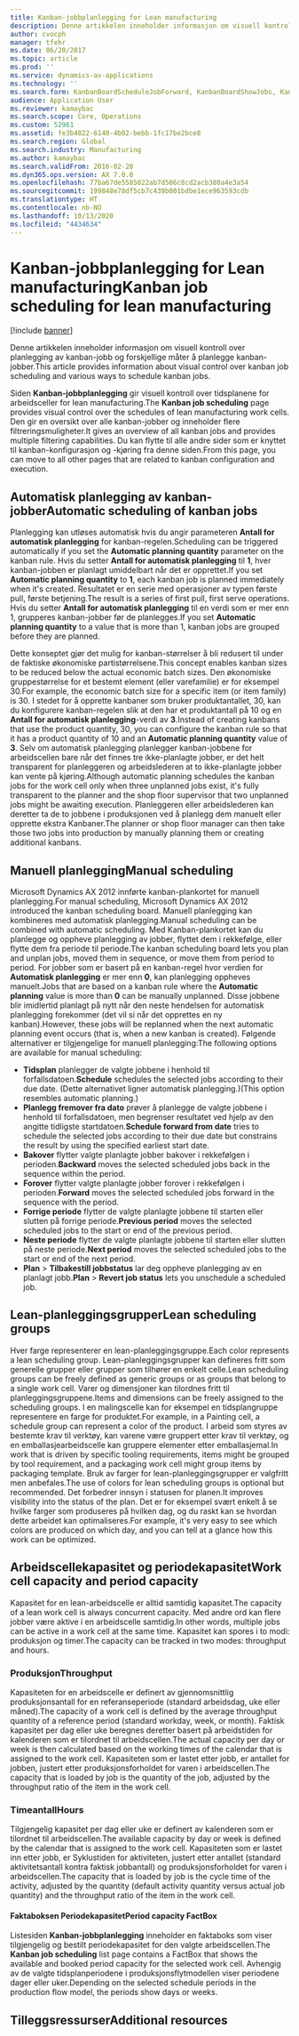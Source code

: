 ```yaml
---
title: Kanban-jobbplanlegging for Lean manufacturing
description: Denne artikkelen inneholder informasjon om visuell kontroll over planlegging av kanban-jobb og forskjellige måter å planlegge kanban-jobber.
author: cvocph
manager: tfehr
ms.date: 06/20/2017
ms.topic: article
ms.prod: ''
ms.service: dynamics-ax-applications
ms.technology: ''
ms.search.form: KanbanBoardScheduleJobForward, KanbanBoardShowJobs, KanbanJobSchedulingListPage
audience: Application User
ms.reviewer: kamaybac
ms.search.scope: Core, Operations
ms.custom: 52961
ms.assetid: fe3b4822-6140-4b02-bebb-1fc17be2bce8
ms.search.region: Global
ms.search.industry: Manufacturing
ms.author: kamaybac
ms.search.validFrom: 2016-02-28
ms.dyn365.ops.version: AX 7.0.0
ms.openlocfilehash: 77ba67de5585022ab7d506c8cd2acb380a4e3a54
ms.sourcegitcommit: 199848e78df5cb7c439b001bdbe1ece963593cdb
ms.translationtype: HT
ms.contentlocale: nb-NO
ms.lasthandoff: 10/13/2020
ms.locfileid: "4434634"
---
```

# <a name="kanban-job-scheduling-for-lean-manufacturing"></a><span data-ttu-id="78856-103">Kanban-jobbplanlegging for Lean manufacturing</span><span class="sxs-lookup"><span data-stu-id="78856-103">Kanban job scheduling for lean manufacturing</span></span>

[!include [banner](../includes/banner.md)]

<span data-ttu-id="78856-104">Denne artikkelen inneholder informasjon om visuell kontroll over planlegging av kanban-jobb og forskjellige måter å planlegge kanban-jobber.</span><span class="sxs-lookup"><span data-stu-id="78856-104">This article provides information about visual control over kanban job scheduling and various ways to schedule kanban jobs.</span></span>  

<span data-ttu-id="78856-105">Siden **Kanban-jobbplanlegging** gir visuell kontroll over tidsplanene for arbeidsceller for lean manufacturing.</span><span class="sxs-lookup"><span data-stu-id="78856-105">The **Kanban job scheduling** page provides visual control over the schedules of lean manufacturing work cells.</span></span> <span data-ttu-id="78856-106">Den gir en oversikt over alle kanban-jobber og inneholder flere filtreringsmuligheter.</span><span class="sxs-lookup"><span data-stu-id="78856-106">It gives an overview of all kanban jobs and provides multiple filtering capabilities.</span></span> <span data-ttu-id="78856-107">Du kan flytte til alle andre sider som er knyttet til kanban-konfigurasjon og -kjøring fra denne siden.</span><span class="sxs-lookup"><span data-stu-id="78856-107">From this page, you can move to all other pages that are related to kanban configuration and execution.</span></span>

## <a name="automatic-scheduling-of-kanban-jobs"></a><span data-ttu-id="78856-108">Automatisk planlegging av kanban-jobber</span><span class="sxs-lookup"><span data-stu-id="78856-108">Automatic scheduling of kanban jobs</span></span>
<span data-ttu-id="78856-109">Planlegging kan utløses automatisk hvis du angir parameteren **Antall for automatisk planlegging** for kanban-regelen.</span><span class="sxs-lookup"><span data-stu-id="78856-109">Scheduling can be triggered automatically if you set the **Automatic planning quantity** parameter on the kanban rule.</span></span> <span data-ttu-id="78856-110">Hvis du setter **Antall for automatisk planlegging** til **1**, hver kanban-jobben er planlagt umiddelbart når det er opprettet.</span><span class="sxs-lookup"><span data-stu-id="78856-110">If you set **Automatic planning quantity** to **1**, each kanban job is planned immediately when it's created.</span></span> <span data-ttu-id="78856-111">Resultatet er en serie med operasjoner av typen første pull, første betjening.</span><span class="sxs-lookup"><span data-stu-id="78856-111">The result is a series of first pull, first serve operations.</span></span> <span data-ttu-id="78856-112">Hvis du setter **Antall for automatisk planlegging** til en verdi som er mer enn 1, grupperes kanban-jobber før de planlegges.</span><span class="sxs-lookup"><span data-stu-id="78856-112">If you set **Automatic planning quantity** to a value that is more than 1, kanban jobs are grouped before they are planned.</span></span> 

<span data-ttu-id="78856-113">Dette konseptet gjør det mulig for kanban-størrelser å bli redusert til under de faktiske økonomiske partistørrelsene.</span><span class="sxs-lookup"><span data-stu-id="78856-113">This concept enables kanban sizes to be reduced below the actual economic batch sizes.</span></span> <span data-ttu-id="78856-114">Den økonomiske gruppestørrelse for et bestemt element (eller varefamilie) er for eksempel 30.</span><span class="sxs-lookup"><span data-stu-id="78856-114">For example, the economic batch size for a specific item (or item family) is 30.</span></span> <span data-ttu-id="78856-115">I stedet for å opprette kanbaner som bruker produktantallet, 30, kan du konfigurere kanban-regelen slik at den har et produktantall på 10 og en **Antall for automatisk planlegging**-verdi av **3**.</span><span class="sxs-lookup"><span data-stu-id="78856-115">Instead of creating kanbans that use the product quantity, 30, you can configure the kanban rule so that it has a product quantity of 10 and an **Automatic planning quantity** value of **3**.</span></span> <span data-ttu-id="78856-116">Selv om automatisk planlegging planlegger kanban-jobbene for arbeidscellen bare når det finnes tre ikke-planlagte jobber, er det helt transparent for planleggeren og arbeidslederen at to ikke-planlagte jobber kan vente på kjøring.</span><span class="sxs-lookup"><span data-stu-id="78856-116">Although automatic planning schedules the kanban jobs for the work cell only when three unplanned jobs exist, it's fully transparent to the planner and the shop floor supervisor that two unplanned jobs might be awaiting execution.</span></span> <span data-ttu-id="78856-117">Planleggeren eller arbeidslederen kan deretter ta de to jobbene i produksjonen ved å planlegg dem manuelt eller opprette ekstra Kanbaner.</span><span class="sxs-lookup"><span data-stu-id="78856-117">The planner or shop floor manager can then take those two jobs into production by manually planning them or creating additional kanbans.</span></span>

## <a name="manual-scheduling"></a><span data-ttu-id="78856-118">Manuell planlegging</span><span class="sxs-lookup"><span data-stu-id="78856-118">Manual scheduling</span></span>
<span data-ttu-id="78856-119">Microsoft Dynamics AX 2012 innførte kanban-plankortet for manuell planlegging.</span><span class="sxs-lookup"><span data-stu-id="78856-119">For manual scheduling, Microsoft Dynamics AX 2012 introduced the kanban scheduling board.</span></span> <span data-ttu-id="78856-120">Manuell planlegging kan kombineres med automatisk planlegging.</span><span class="sxs-lookup"><span data-stu-id="78856-120">Manual scheduling can be combined with automatic scheduling.</span></span> <span data-ttu-id="78856-121">Med Kanban-plankortet kan du planlegge og oppheve planlegging av jobber, flyttet dem i rekkefølge, eller flytte dem fra periode til periode.</span><span class="sxs-lookup"><span data-stu-id="78856-121">The kanban scheduling board lets you plan and unplan jobs, moved them in sequence, or move them from period to period.</span></span> <span data-ttu-id="78856-122">For jobber som er basert på en kanban-regel hvor verdien for **Automatisk planlegging** er mer enn **0**, kan planlegging oppheves manuelt.</span><span class="sxs-lookup"><span data-stu-id="78856-122">Jobs that are based on a kanban rule where the **Automatic planning** value is more than **0** can be manually unplanned.</span></span> <span data-ttu-id="78856-123">Disse jobbene blir imidlertid planlagt på nytt når den neste hendelsen for automatisk planlegging forekommer (det vil si når det opprettes en ny kanban).</span><span class="sxs-lookup"><span data-stu-id="78856-123">However, these jobs will be replanned when the next automatic planning event occurs (that is, when a new kanban is created).</span></span> <span data-ttu-id="78856-124">Følgende alternativer er tilgjengelige for manuell planlegging:</span><span class="sxs-lookup"><span data-stu-id="78856-124">The following options are available for manual scheduling:</span></span>

-   <span data-ttu-id="78856-125">**Tidsplan** planlegger de valgte jobbene i henhold til forfallsdatoen.</span><span class="sxs-lookup"><span data-stu-id="78856-125">**Schedule** schedules the selected jobs according to their due date.</span></span> <span data-ttu-id="78856-126">(Dette alternativet ligner automatisk planlegging.)</span><span class="sxs-lookup"><span data-stu-id="78856-126">(This option resembles automatic planning.)</span></span>
-   <span data-ttu-id="78856-127">**Planlegg fremover fra dato** prøver å planlegge de valgte jobbene i henhold til forfallsdatoen, men begrenser resultatet ved hjelp av den angitte tidligste startdatoen.</span><span class="sxs-lookup"><span data-stu-id="78856-127">**Schedule forward from date** tries to schedule the selected jobs according to their due date but constrains the result by using the specified earliest start date.</span></span>
-   <span data-ttu-id="78856-128">**Bakover** flytter valgte planlagte jobber bakover i rekkefølgen i perioden.</span><span class="sxs-lookup"><span data-stu-id="78856-128">**Backward** moves the selected scheduled jobs back in the sequence within the period.</span></span>
-   <span data-ttu-id="78856-129">**Forover** flytter valgte planlagte jobber forover i rekkefølgen i perioden.</span><span class="sxs-lookup"><span data-stu-id="78856-129">**Forward** moves the selected scheduled jobs forward in the sequence with the period.</span></span>
-   <span data-ttu-id="78856-130">**Forrige periode** flytter de valgte planlagte jobbene til starten eller slutten på forrige periode.</span><span class="sxs-lookup"><span data-stu-id="78856-130">**Previous period** moves the selected scheduled jobs to the start or end of the previous period.</span></span>
-   <span data-ttu-id="78856-131">**Neste periode** flytter de valgte planlagte jobbene til starten eller slutten på neste periode.</span><span class="sxs-lookup"><span data-stu-id="78856-131">**Next period** moves the selected scheduled jobs to the start or end of the next period.</span></span>
-   <span data-ttu-id="78856-132">**Plan** &gt; **Tilbakestill jobbstatus** lar deg oppheve planlegging av en planlagt jobb.</span><span class="sxs-lookup"><span data-stu-id="78856-132">**Plan** &gt; **Revert job status** lets you unschedule a scheduled job.</span></span>

## <a name="lean-scheduling-groups"></a><span data-ttu-id="78856-133">Lean-planleggingsgrupper</span><span class="sxs-lookup"><span data-stu-id="78856-133">Lean scheduling groups</span></span>
<span data-ttu-id="78856-134">Hver farge representerer en lean-planleggingsgruppe.</span><span class="sxs-lookup"><span data-stu-id="78856-134">Each color represents a lean scheduling group.</span></span> <span data-ttu-id="78856-135">Lean-planleggingsgrupper kan defineres fritt som generelle grupper eller grupper som tilhører en enkelt celle.</span><span class="sxs-lookup"><span data-stu-id="78856-135">Lean scheduling groups can be freely defined as generic groups or as groups that belong to a single work cell.</span></span> <span data-ttu-id="78856-136">Varer og dimensjoner kan tilordnes fritt til planleggingsgruppene.</span><span class="sxs-lookup"><span data-stu-id="78856-136">Items and dimensions can be freely assigned to the scheduling groups.</span></span> <span data-ttu-id="78856-137">I en malingscelle kan for eksempel en tidsplangruppe representere en farge for produktet.</span><span class="sxs-lookup"><span data-stu-id="78856-137">For example, in a Painting cell, a schedule group can represent a color of the product.</span></span> <span data-ttu-id="78856-138">I arbeid som styres av bestemte krav til verktøy, kan varene være gruppert etter krav til verktøy, og en emballasjearbeidscelle kan gruppere elementer etter emballasjemal.</span><span class="sxs-lookup"><span data-stu-id="78856-138">In work that is driven by specific tooling requirements, items might be grouped by tool requirement, and a packaging work cell might group items by packaging template.</span></span> <span data-ttu-id="78856-139">Bruk av farger for lean-planleggingsgrupper er valgfritt men anbefales.</span><span class="sxs-lookup"><span data-stu-id="78856-139">The use of colors for lean scheduling groups is optional but recommended.</span></span> <span data-ttu-id="78856-140">Det forbedrer innsyn i statusen for planen.</span><span class="sxs-lookup"><span data-stu-id="78856-140">It improves visibility into the status of the plan.</span></span> <span data-ttu-id="78856-141">Det er for eksempel svært enkelt å se hvilke farger som produseres på hvilken dag, og du raskt kan se hvordan dette arbeidet kan optimaliseres.</span><span class="sxs-lookup"><span data-stu-id="78856-141">For example, it's very easy to see which colors are produced on which day, and you can tell at a glance how this work can be optimized.</span></span>

## <a name="work-cell-capacity-and-period-capacity"></a><span data-ttu-id="78856-142">Arbeidscellekapasitet og periodekapasitet</span><span class="sxs-lookup"><span data-stu-id="78856-142">Work cell capacity and period capacity</span></span>
<span data-ttu-id="78856-143">Kapasitet for en lean-arbeidscelle er alltid samtidig kapasitet.</span><span class="sxs-lookup"><span data-stu-id="78856-143">The capacity of a lean work cell is always concurrent capacity.</span></span> <span data-ttu-id="78856-144">Med andre ord kan flere jobber være aktive i en arbeidscelle samtidig.</span><span class="sxs-lookup"><span data-stu-id="78856-144">In other words, multiple jobs can be active in a work cell at the same time.</span></span> <span data-ttu-id="78856-145">Kapasitet kan spores i to modi: produksjon og timer.</span><span class="sxs-lookup"><span data-stu-id="78856-145">The capacity can be tracked in two modes: throughput and hours.</span></span>

### <a name="throughput"></a><span data-ttu-id="78856-146">Produksjon</span><span class="sxs-lookup"><span data-stu-id="78856-146">Throughput</span></span>

<span data-ttu-id="78856-147">Kapasiteten for en arbeidscelle er definert av gjennomsnittlig produksjonsantall for en referanseperiode (standard arbeidsdag, uke eller måned).</span><span class="sxs-lookup"><span data-stu-id="78856-147">The capacity of a work cell is defined by the average throughput quantity of a reference period (standard workday, week, or month).</span></span> <span data-ttu-id="78856-148">Faktisk kapasitet per dag eller uke beregnes deretter basert på arbeidstiden for kalenderen som er tilordnet til arbeidscellen.</span><span class="sxs-lookup"><span data-stu-id="78856-148">The actual capacity per day or week is then calculated based on the working times of the calendar that is assigned to the work cell.</span></span> <span data-ttu-id="78856-149">Kapasiteten som er lastet etter jobb, er antallet for jobben, justert etter produksjonsforholdet for varen i arbeidscellen.</span><span class="sxs-lookup"><span data-stu-id="78856-149">The capacity that is loaded by job is the quantity of the job, adjusted by the throughput ratio of the item in the work cell.</span></span>

### <a name="hours"></a><span data-ttu-id="78856-150">Timeantall</span><span class="sxs-lookup"><span data-stu-id="78856-150">Hours</span></span>

<span data-ttu-id="78856-151">Tilgjengelig kapasitet per dag eller uke er definert av kalenderen som er tilordnet til arbeidscellen.</span><span class="sxs-lookup"><span data-stu-id="78856-151">The available capacity by day or week is defined by the calendar that is assigned to the work cell.</span></span> <span data-ttu-id="78856-152">Kapasiteten som er lastet inn etter jobb, er Syklustiden for aktiviteten, justert etter antallet (standard aktivitetsantall kontra faktisk jobbantall) og produksjonsforholdet for varen i arbeidscellen.</span><span class="sxs-lookup"><span data-stu-id="78856-152">The capacity that is loaded by job is the cycle time of the activity, adjusted by the quantity (default activity quantity versus actual job quantity) and the throughput ratio of the item in the work cell.</span></span>

#### <a name="period-capacity-factbox"></a><span data-ttu-id="78856-153">Faktaboksen Periodekapasitet</span><span class="sxs-lookup"><span data-stu-id="78856-153">Period capacity FactBox</span></span>

<span data-ttu-id="78856-154">Listesiden **Kanban-jobbplanlegging** inneholder en faktaboks som viser tilgjengelig og bestilt periodekapasitet for den valgte arbeidscellen.</span><span class="sxs-lookup"><span data-stu-id="78856-154">The **Kanban job scheduling** list page contains a FactBox that shows the available and booked period capacity for the selected work cell.</span></span> <span data-ttu-id="78856-155">Avhengig av de valgte tidsplanperiodene i produksjonsflytmodellen viser periodene dager eller uker.</span><span class="sxs-lookup"><span data-stu-id="78856-155">Depending on the selected schedule periods in the production flow model, the periods show days or weeks.</span></span>

<a name="additional-resources"></a><span data-ttu-id="78856-156">Tilleggsressurser</span><span class="sxs-lookup"><span data-stu-id="78856-156">Additional resources</span></span>
--------



